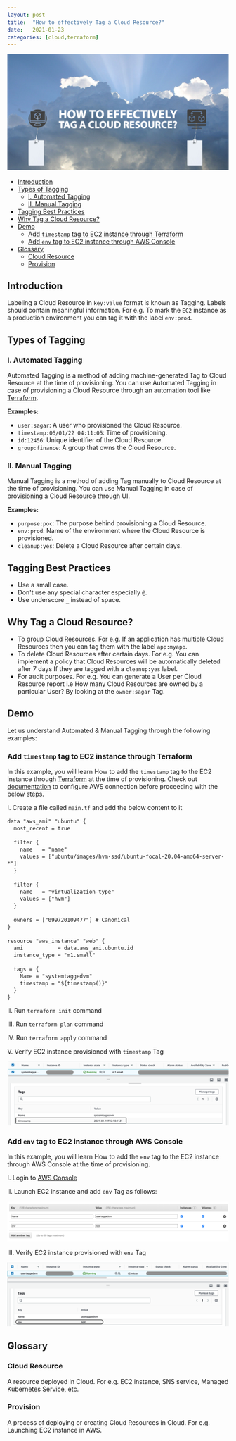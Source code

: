 ```yaml
---
layout: post
title:  "How to effectively Tag a Cloud Resource?"
date:   2021-01-23
categories: [cloud,terraform]
---
```


![12 Useful OpenShift Commands You Should Know](https://raw.githubusercontent.com/sagar-jadhav/sagar-jadhav.github.io/master/static/img/_posts/tag_cloud_resource.png)

- [Introduction](#introduction)
- [Types of Tagging](#types-of-tagging)
	- [I. Automated Tagging](#i-automated-tagging)
	- [II. Manual Tagging](#ii-manual-tagging)
- [Tagging Best Practices](#tagging-best-practices)
- [Why Tag a Cloud Resource?](#why-tag-a-cloud-resource)
- [Demo](#demo)
	- [Add `timestamp` tag to EC2 instance through Terraform](#add-timestamp-tag-to-ec2-instance-through-terraform)
	- [Add `env` tag to EC2 instance through AWS Console](#add-env-tag-to-ec2-instance-through-aws-console)
- [Glossary](#glossary)
	- [Cloud Resource](#cloud-resource)
	- [Provision](#provision)

## Introduction

Labeling a Cloud Resource in `key:value` format is known as Tagging. Labels should contain meaningful information. For e.g. To mark the `EC2` instance as a production environment you can tag it with the label `env:prod`.

## Types of Tagging

### I. Automated Tagging

Automated Tagging is a method of adding machine-generated Tag to Cloud Resource at the time of provisioning. You can use Automated Tagging in case of provisioning a Cloud Resource through an automation tool like [Terraform](https://www.terraform.io/).

**Examples:**

- `user:sagar`: A user who provisioned the Cloud Resource. 
- `timestamp:06/01/22 04:11:05`: Time of provisioning.
- `id:12456`: Unique identifier of the Cloud Resource.
- `group:finance`: A group that owns the Cloud Resource.

### II. Manual Tagging

Manual Tagging is a method of adding Tag manually to Cloud Resource at the time of provisioning. You can use Manual Tagging in case of provisioning a Cloud Resource through UI.

**Examples:**

- `purpose:poc`: The purpose behind provisioning a Cloud Resource.
- `env:prod`: Name of the environment where the Cloud Resource is provisioned.
- `cleanup:yes`: Delete a Cloud Resource after certain days. 

## Tagging Best Practices

- Use a small case.
- Don't use any special character especially `@`.
- Use underscore `_` instead of space.

## Why Tag a Cloud Resource?

- To group Cloud Resources. For e.g. If an application has multiple Cloud Resources then you can tag them with the label `app:myapp`.
- To delete Cloud Resources after certain days. For e.g. You can implement a policy that Cloud Resources will be automatically deleted after 7 days If they are tagged with a `cleanup:yes` label.
- For audit purposes. For e.g. You can generate a User per Cloud Resource report i.e How many Cloud Resources are owned by a particular User? By looking at the `owner:sagar` Tag.

## Demo

Let us understand Automated & Manual Tagging through the following examples:

### Add `timestamp` tag to EC2 instance through Terraform

In this example, you will learn How to add the `timestamp` tag to the EC2 instance through [Terraform](https://www.terraform.io/) at the time of provisioning. Check out [documentation](https://registry.terraform.io/providers/hashicorp/aws/latest/docs) to configure AWS connection before proceeding with the below steps.

I. Create a file called `main.tf` and add the below content to it

```
data "aws_ami" "ubuntu" {
  most_recent = true

  filter {
    name   = "name"
    values = ["ubuntu/images/hvm-ssd/ubuntu-focal-20.04-amd64-server-*"]
  }

  filter {
    name   = "virtualization-type"
    values = ["hvm"]
  }

  owners = ["099720109477"] # Canonical
}

resource "aws_instance" "web" {
  ami           = data.aws_ami.ubuntu.id
  instance_type = "m1.small"

  tags = {
    Name = "systemtaggedvm"
    timestamp = "${timestamp()}"
  }
}
```

II. Run `terraform init` command

III. Run `terraform plan` command

IV. Run `terraform apply` command

V. Verify EC2 instance provisioned with `timestamp` Tag

![EC2 instance with timestamp Tag](https://raw.githubusercontent.com/sagar-jadhav/sagar-jadhav.github.io/master/static/img/_posts/systemtag1.png)


### Add `env` tag to EC2 instance through AWS Console

In this example, you will learn How to add the `env` tag to the EC2 instance through AWS Console at the time of provisioning.

I. Login to [AWS Console](https://aws.amazon.com/console/)

II. Launch EC2 instance and add `env` Tag as follows:

![Adding Tag env to EC2 instance](https://raw.githubusercontent.com/sagar-jadhav/sagar-jadhav.github.io/master/static/img/_posts/usertag2.png)

III. Verify EC2 instance provisioned with `env` Tag

![EC2 instance with env Tag](https://raw.githubusercontent.com/sagar-jadhav/sagar-jadhav.github.io/master/static/img/_posts/usertag1.png)

## Glossary

### Cloud Resource
A resource deployed in Cloud. For e.g. EC2 instance, SNS service, Managed Kubernetes Service, etc.

### Provision
A process of deploying or creating Cloud Resources in Cloud. For e.g. Launching EC2 instance in AWS.
